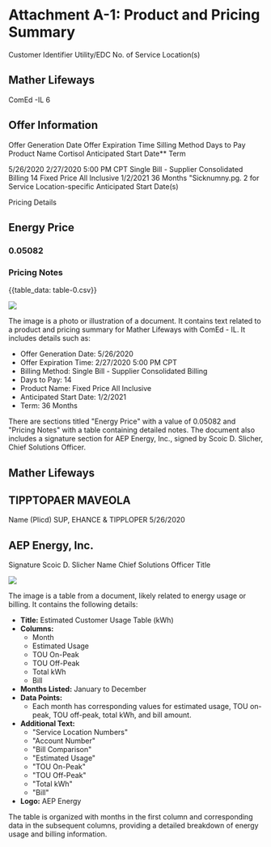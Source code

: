 # Attachment A-1: Product and Pricing Summary 

Customer Identifier
Utility/EDC
No. of Service Location(s)

## Mather Lifeways

ComEd -IL
6

## Offer Information

Offer Generation Date
Offer Expiration Time
Silling Method
Days to Pay
Product Name
Cortisol Anticipated Start Date**
Term

5/26/2020
$2 / 27 / 2020$ 5:00 PM CPT
Single Bill - Supplier Consolidated Billing
14
Fixed Price All Inclusive
$1 / 2 / 2021$
36 Months
"Sicknumny.pg. 2 for Service Location-specific Anticipated Start Date(s)

Pricing Details

## Energy Price

### 0.05082

### Pricing Notes

{{table_data: table-0.csv}}

![](images/img-0.jpeg)

The image is a photo or illustration of a document. It contains text related to a product and pricing summary for Mather Lifeways with ComEd - IL. It includes details such as:

- Offer Generation Date: 5/26/2020
- Offer Expiration Time: $2 / 27 / 2020$ 5:00 PM CPT
- Billing Method: Single Bill - Supplier Consolidated Billing
- Days to Pay: 14
- Product Name: Fixed Price All Inclusive
- Anticipated Start Date: $1 / 2 / 2021$
- Term: 36 Months

There are sections titled "Energy Price" with a value of 0.05082 and "Pricing Notes" with a table containing detailed notes. The document also includes a signature section for AEP Energy, Inc., signed by Scoic D. Slicher, Chief Solutions Officer.

## Mather Lifeways

## TIPPTOPAER MAVEOLA

Name (Plicd)
SUP, EHANCE \& TIPPLOPER
5/26/2020

## AEP Energy, Inc.

Signature
Scoic D. Slicher
Name
Chief Solutions Officer
Title

![](images/img-1.jpeg)

The image is a table from a document, likely related to energy usage or billing. It contains the following details:

- **Title:** Estimated Customer Usage Table (kWh)
- **Columns:**
  - Month
  - Estimated Usage
  - TOU On-Peak
  - TOU Off-Peak
  - Total kWh
  - Bill
- **Months Listed:** January to December
- **Data Points:**
  - Each month has corresponding values for estimated usage, TOU on-peak, TOU off-peak, total kWh, and bill amount.
- **Additional Text:**
  - "Service Location Numbers"
  - "Account Number"
  - "Bill Comparison"
  - "Estimated Usage"
  - "TOU On-Peak"
  - "TOU Off-Peak"
  - "Total kWh"
  - "Bill"
- **Logo:** AEP Energy

The table is organized with months in the first column and corresponding data in the subsequent columns, providing a detailed breakdown of energy usage and billing information.
